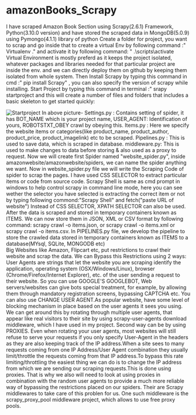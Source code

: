 # amazonBooks_Scrapy
I have scraped Amazon Book Section using Scrapy(2.6.1) Framework, Python(3.10.0 version) and have stored the scraped data in MongoDB(5.0.9) using Pymongo(4.1.1) library of python
Create a folder for project, you want to scrap and go inside that to create a virtual Env by following command :" Virtualenv ." and activate it by following command: " .\scripts\activate
Virtual Environment is mostly preferd as it keeps the project isolated, whatever packages and libraries needed for that particular project are inside the env. and we can directly deploy them on github by keeping them isolated from whole system.
Then Install Scrapy by typing this command in cmd :" pip install Scrapy" , you can also specify the version of scrapy while installing.
Start Project by typing this command in terminal :" srapy startproject <project-name> and this will create a number of files and folders that includes a basic skeleton to get started quickly:
  
![Startproject](https://user-images.githubusercontent.com/86855712/173240434-98265aa2-4ca3-4399-ad37-38d606268e83.png)
In above picture-
Settings.py : Contains setting of spider, it has BOT_NAME which is your project name, USER_AGENT: Identification of yours, ROBOTSTXT_OBEY crawl by obeying this.
Items.py : Here we specify the website items or categories(like product_name, product_author, product_price, product_imagelink) etc to be scraped.
Pipelines.py : This is used to save data, which is scraped in database.
middleware.py: This is used to make changes to data before storing & also used as a proxy to request.
Now we will create first Spider named "website_spider.py", inside amazonwebsite/amazonwebsite/spiders,  we can name the spider anything we want.
Now in website_spider.py file we will write the Scraping Code of spider to scrap the pages. 
I have used CSS SELECTOR to extract particular items or code from source code. Scrapy Shell is same as cmd prompt in windows to help control scrapy in command line mode, here you can see wether the selector you have selected is extracting the correct item or not by typing following commond:"Scrapy Shell" and fetch("paste URL of website")
Instead of CSS SELECTOR, XPATH SELECTOR can also be used.
After the data is scraped and stored in temporary containers known as ITEMS. We can now store them in JSON, XML or CSV format by following command: scrapy crawl <name of your spider> -o items.json, or scrapy crawl <name of your spider> -o items.xml or scrapy crawl <name of your spider> -o items.csv.
In PIPELINES.py file, we develop the pipeline to store the crawled data stored in temporary containers known as ITEMS to a database(MYsql, SQLite, MONGODB etc)  
Big Websites like Amazon, Flipcart etc, put restrictions to crawl their website and scrap the data. We can Bypass this Restrictions using 2 ways: 
User Agents are strings that let the website you are scraping identify the application, operating system (OSX/Windows/Linux), browser (Chrome/Firefox/Internet Explorer), etc. of the user sending a request to their website. So you can use GOOGLE'S GOOGLEBOT, Web servers/websites can give bots special treatment, for example, by allowing them through mandatory registration screens, bypassing CAPTCHA etc. 
You can also use CHANGE USER AGENT.As popular website, have some level of blocking mechanism in place based on the user agents it sees you using.
We can get around this by rotating through multiple user agents, that appear like real visitors to their site by using scrapy-user-agents download middleware, which I have used in my project.
Second way can be by using PROXIES. Even when rotating your user agents, most websites will still refuse to serve your requests if you only specify User-Agent in the headers as they are also keeping track of the IP address.When a site sees to many requests coming from one IP Address/User Agent combination they usually limit/throttle the requests coming from that IP address.To bypass this rate limiting/throttling the easiest thing we can do is to change the IP address from which we are sending our scraping requests.This is done using proxies.
That is why we also will need to look at using proxies in combination with the random user agents to provide a much more reliable way of bypassing the restrictions placed on our spiders. Their are Scrapy middlewares to take care of this problen for us. One such middleware is the scrapy_proxy_pool middleware project, which allows  to use free proxy pools.
